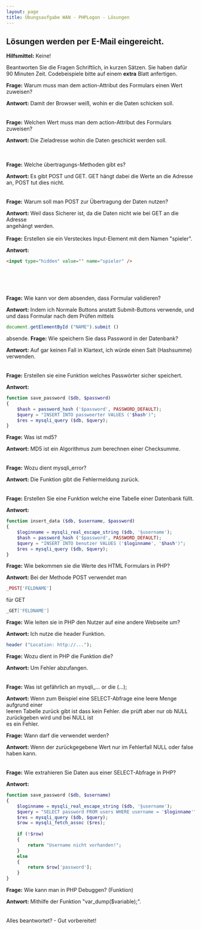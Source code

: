 ```yaml
---
layout: page
title: Übungsaufgabe WAN - PHPLogon - Lösungen
---
```


## Lösungen werden per E-Mail eingereicht.

**Hilfsmittel:** Keine!

Beantworten Sie die Fragen Schriftlich, in kurzen Sätzen.
Sie haben dafür 90 Minuten Zeit.
Codebeispiele bitte auf einem **extra** Blatt anfertigen.

**Frage:** Warum muss man dem action-Attribut des Formulars einen Wert zuweisen?

**Antwort:**
Damit der Browser weiß, wohin er die Daten schicken soll.
<br /><br /><br />
**Frage:** Welchen Wert muss man dem action-Attribut des Formulars zuweisen?

**Antwort:**
Die Zieladresse wohin die Daten geschickt werden soll.
<br /><br /><br />

**Frage:** Welche übertragungs-Methoden gibt es?

**Antwort:**
Es gibt POST und GET.
GET hängt dabei die Werte an die Adresse an, POST tut dies nicht.
<br /><br /><br />
**Frage:** Warum soll man POST zur Übertragung der Daten nutzen?

**Antwort:**
Weil dass Sicherer ist, da die Daten nicht wie bei GET an die Adresse  
angehängt werden.
<br /><br />
**Frage:** Erstellen sie ein Versteckes Input-Element mit dem Namen "spieler".

**Antwort:**

```html
<input type="hidden" value="" name="spieler" />
```

<br /><br /><br /><br />
**Frage:** Wie kann vor dem absenden, dass Formular validieren?

**Antwort:**
Indem ich Normale Buttons anstatt Submit-Buttons verwende, und    
und dass Formular nach dem Prüfen mittels

```javascript
document.getElementById ("NAME").submit ()  
```

absende.
**Frage:** Wie speichern Sie dass Password in der Datenbank?

**Antwort:**
Auf gar keinen Fall in Klartext, ich würde einen Salt (Hashsumme) verwenden.
<br /><br /><br />
**Frage:** Erstellen sie eine Funktion welches Passwörter sicher speichert.

**Antwort:**

```php
function save_password ($db, $password)
{
	$hash = password_hash ('$password', PASSWORD_DEFAULT);
	$query = "INSERT INTO passwoerter VALUES ('$hash')";
	$res = mysqli_query ($db, $query);
}
```

**Frage:** Was ist md5?

**Antwort:**
MD5 ist ein Algorithmus zum berechnen einer Checksumme.
<br /><br /><br />
**Frage:** Wozu dient mysqli_error?

**Antwort:**
Die Funktion gibt die Fehlermeldung zurück.
<br /><br /><br />
**Frage:** Erstellen Sie eine Funktion welche eine Tabelle einer Datenbank füllt.

**Antwort:**

```php
function insert_data ($db, $username, $password)
{
	$loginname = mysqli_real_escape_string ($db, '§username');
	$hash = password_hash ('$password', PASSWORD_DEFAULT);
	$query = "INSERT INTO benutzer VALUES ('$loginname', '$hash')";
	$res = mysqli_query ($db, $query);
}
```

**Frage:** Wie bekommen sie die Werte des HTML Formulars in PHP?

**Antwort:**
Bei der Methode POST verwendet man

```php
_POST['FELDNAME']
```

für GET

```inc
_GET['FELDNAME']
```

**Frage:** Wie leiten sie in PHP den Nutzer auf eine andere Webseite um?

**Antwort:**
Ich nutze die header Funktion.

```php
header ("Location: http://...");
```

**Frage:** Wozu dient in PHP die Funktion die?

**Antwort:**
Um Fehler abzufangen.
<br /><br /><br />
**Frage:** Was ist gefährlich an mysqli_...  or die (...);

**Antwort:**
Wenn zum Beispiel eine SELECT-Abfrage eine leere Menge aufgrund einer   
leeren Tabelle zurück gibt ist dass kein Fehler.
die prüft aber nur ob NULL zurückgeben wird und bei NULL ist  
es ein Fehler.

**Frage:** Wann darf die verwendet werden?

**Antwort:**
Wenn der zurückgegebene Wert nur im Fehlerfall NULL oder false haben kann.
<br /><br /><br />
**Frage:** Wie extrahieren Sie Daten aus einer SELECT-Abfrage in PHP?

**Antwort:**

```php
function save_password ($db, $username)
{
	$loginname = mysqli_real_escape_string ($db, '§username');
	$query = "SELECT password FROM users WHERE username = '$loginname'";
	$res = mysqli_query ($db, $query);
	$row = mysqli_fetch_assoc ($res);
	
	if (!$row)
	{
		return "Username nicht vorhanden!";
	}
	else
	{
		return $row['password'];
	}
}
```

**Frage:** Wie kann man in PHP Debuggen? (Funktion)

**Antwort:**
Mithilfe der Funktion "var_dump($variable);".
<br /><br /><br />
Alles beantwortet? - Gut vorbereitet!

